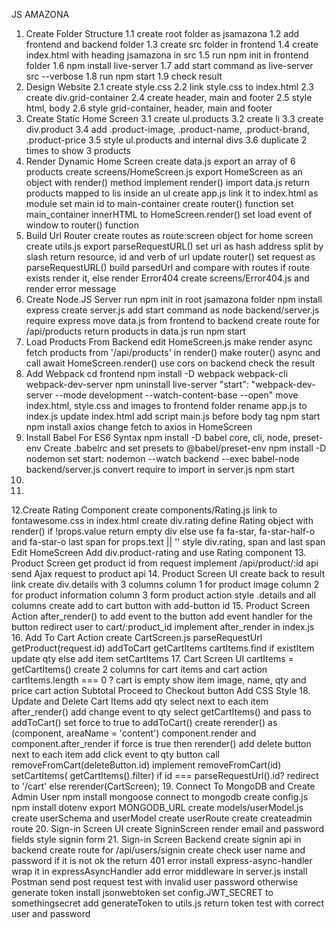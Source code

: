 JS AMAZONA

1. Create Folder Structure
    1.1 create root folder as jsamazona
    1.2 add frontend and backend folder
    1.3 create src folder in frontend
    1.4 create index.html with heading jsamazona in src
    1.5 run npm init in frontend folder
    1.6 npm install live-server
    1.7 add start command as live-server src --verbose
    1.8 run npm start
    1.9 check result
2. Design Website
    2.1 create style.css
    2.2 link style.css to index.html
    2.3 create div.grid-container
    2.4 create header, main and footer
    2.5 style html, body
    2.6 style grid-container, header, main and footer
3. Create Static Home Screen
    3.1 create ul.products
    3.2 create li
    3.3 create div.product
    3.4 add .product-image, .product-name, .product-brand, .product-price
    3.5 style ul.products and internal divs
    3.6 duplicate 2 times to show 3 products
4. Render Dynamic Home Screen
    create data.js
    export an array of 6 products
    create screens/HomeScreen.js
    export HomeScreen as an object with render() method
    implement render()
    import data.js
    return products mapped to lis inside an ul
    create app.js
    link it to index.html as module
    set main id to main-container
    create router() function
    set main_container innerHTML to HomeScreen.render()
    set load event of window to router() function
5. Build Url Router
    create routes as route:screen object for home screen
    create utils.js
    export parseRequestURL()
    set url as hash address split by slash
    return resource, id and verb of url
    update router()
    set request as parseRequestURL()
    build parsedUrl and compare with routes
    if route exists render it, else render Error404
    create screens/Error404.js and render error message
6. Create Node.JS Server
    run npm init in root jsamazona folder
    npm install express
    create server.js
    add start command as node backend/server.js
    require express
    move data.js from frontend to backend
    create route for /api/products
    return products in data.js
    run npm start
7. Load Products From Backend
    edit HomeScreen.js
    make render async
    fetch products from '/api/products' in render()
    make router() async and call await HomeScreen.render()
    use cors on backend
    check the result
8. Add Webpack
    cd frontend
    npm install -D webpack webpack-cli webpack-dev-server
    npm uninstall live-server
    "start": "webpack-dev-server --mode development --watch-content-base --open"
    move index.html, style.css and images to frontend folder
    rename app.js to index.js
    update index.html
    add script main.js before body tag
    npm start
    npm install axios
    change fetch to axios in HomeScreen
9. Install Babel For ES6 Syntax
    npm install -D babel core, cli, node, preset-env
    Create .babelrc and set presets to @babel/preset-env
    npm install -D nodemon
    set start: nodemon --watch backend --exec babel-node backend/server.js
    convert require to import in server.js
    npm start
10.
11.
12.Create Rating Component
    create components/Rating.js
    link to fontawesome.css in index.html
    create div.rating
    define Rating object with render()
    if !props.value return empty div
    else use fa fa-star, fa-star-half-o and fa-star-o
    last span for props.text || ''
    style div.rating, span and last span
    Edit HomeScreen
    Add div.product-rating and use Rating component
13. Product Screen
    get product id from request
    implement /api/product/:id api
    send Ajax request to product api
14. Product Screen UI
    create back to result link
    create div.details with 3 columns
    column 1 for product image
    column 2 for product information
    column 3 form product action
    style .details and all columns
    create add to cart button with add-button id
15. Product Screen Action
    after_render() to add event to the button
    add event handler for the button
    redirect user to cart/:product_id
    implement after_render in index.js
16. Add To Cart Action
    create CartScreen.js
    parseRequestUrl
    getProduct(request.id)
    addToCart
    getCartItems
    cartItems.find
    if existItem update qty
    else add item
    setCartItems
17. Cart Screen UI
    cartItems = getCartItems()
    create 2 columns for cart items and cart action
    cartItems.length === 0 ? cart is empty
    show item image, name, qty and price
    cart action
    Subtotal
    Proceed to Checkout button
    Add CSS Style
18. Update and Delete Cart Items
    add qty select next to each item
    after_render()
    add change event to qty select
    getCartItems() and pass to addToCart()
    set force to true to addToCart()
    create rerender() as (component, areaName = 'content')
    component.render and component.after_render
    if force is true then rerender()
    add delete button next to each item
    add click event to qty button
    call removeFromCart(deleteButton.id)
    implement removeFromCart(id)
    setCartItems( getCartItems().filter)
    if id === parseRequestUrl().id? redirect to '/cart'
    else rerender(CartScreen);
19. Connect To MongoDB and Create Admin User
    npm install mongoose
    connect to mongodb
    create config.js
    npm install dotenv
    export MONGODB_URL
    create models/userModel.js
    create userSchema and userModel
    create userRoute
    create createadmin route
20. Sign-in Screen UI
    create SigninScreen
    render email and password fields
    style signin form
21. Sign-in Screen Backend
    create signin api in backend
    create route for /api/users/signin
    create check user name and password
    if it is not ok the return 401 error
    install express-async-handler
    wrap it in expressAsyncHandler
    add error middleware in server.js
    install Postman
    send post request
    test with invalid user password
    otherwise generate token
    install jsonwebtoken
    set config.JWT_SECRET to somethingsecret
    add generateToken to utils.js
    return token
    test with correct user and password